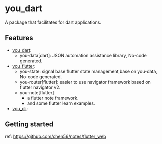 # you_dart

A package that facilitates for dart applications.

## Features

- [you_dart](https://pub.dev/packages/you_dart):
  - you-data[dart]: JSON automation assistance library, No-code generated.
- [you_flutter](https://pub.dev/packages/you_flutter):
  - you-state: signal base flutter state management,base on you-data, No-code generated.
  - you-router[flutter]: easier to use navigator framework based on flutter navigator v2.
  - you-note[flutter]
    - a flutter note framework.
    - and some flutter learn examples.
- [you_cli](https://pub.dev/packages/you_cli):

## Getting started

ref: https://github.com/chen56/notes/flutter_web


